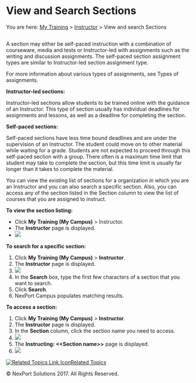 # View and Search Sections

You are here: [My Training](https://www.nexportcampus.com/Content/Guides/aweb/Content/Module\_Topics/My\_Training/My\_Training.htm) > [Instructor](https://www.nexportcampus.com/Content/Guides/aweb/Content/Module\_Topics/My\_Training/Instructor/Instructor.htm) > View and search Sections

##

A section may either be self-paced instruction with a combination of courseware, media and tests or Instructor-led with assignments such as the writing and discussion assignments. The self-paced section assignment types are similar to Instructor-led section assignment type.

For more information about various types of assignments, see Types of assignments.

**Instructor-led sections:**

Instructor-led sections allow students to be trained online with the guidance of an Instructor. This type of section usually has individual deadlines for assignments and lessons, as well as a deadline for completing the section.

**Self-paced sections:**

Self-paced sections have less time bound deadlines and are under the supervision of an Instructor. The student could move on to other material while waiting for a grade. Students are not expected to proceed through this self-paced section with a group. There often is a maximum time limit that student may take to complete the section, but this time limit is usually far longer than it takes to complete the material.

You can view the existing list of sections for a organization in which you are an Instructor and you can also search a specific section. Also, you can access any of the section listed in the Section column to view the list of courses that you are assigned to instruct.

&#x20;

**To view the section listing:**

* Click **My Training (My Campus)** > Instructor.
* The **Instructor** page is displayed.
* ![](https://www.nexportcampus.com/Content/Guides/aweb/Content/Resources/Images/Instructor/Instructor\_550x227.png)

&#x20;

**To search for a specific section:**

1. Click **My Training (My Campus)** > **Instructor**.
2. The **Instructor** page is displayed.
3. ![](https://www.nexportcampus.com/Content/Guides/aweb/Content/Resources/Images/Instructor/Instructor\_Search\_550x227.png)
4. In the **Search** box, type the first few characters of a section that you want to search.
5. Click **Search**.
6. NexPort Campus populates matching results.

&#x20;

**To access a section:**

1. Click **My Training (My Campus)** > **Instructor**.
2. The **Instructor** page is displayed.
3. In the **Section** column, click the section name you need to access.
4. ![](https://www.nexportcampus.com/Content/Guides/aweb/Content/Resources/Images/Instructor/Instructor\_Access\_550x227.png)
5. The **Instructing: <\<Section name>>** page is displayed.
6. ![](https://www.nexportcampus.com/Content/Guides/aweb/Content/Resources/Images/Instructor/Instructing\_page\_550x287.png)

&#x20;

[![Related Topics Link Icon](https://www.nexportcampus.com/Content/Guides/aweb/Skins/Default/Stylesheets/Images/transparent.gif)Related Topics](javascript:void\(0\);)

&#x20;

© NexPort Solutions 2017. All Rights Reserved.
